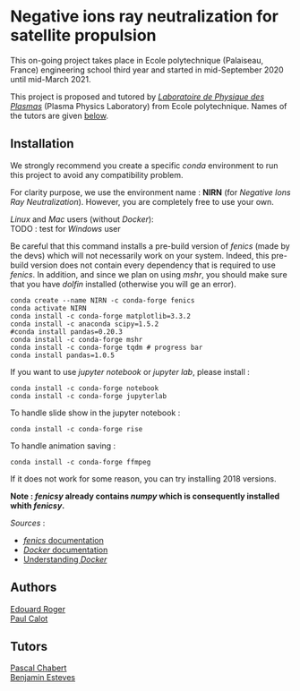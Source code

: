 # Negative ions ray neutralization for satellite propulsion

This on-going project takes place in Ecole polytechnique (Palaiseau, France) engineering school third year and started in mid-September 2020 until mid-March 2021.

This project is proposed and tutored by [*Laboratoire de Physique des Plasmas*](https://www.lpp.polytechnique.fr/?lang=fr) (Plasma Physics Laboratory) from Ecole polytechnique. Names of the tutors are given [below](#tutors).

## Installation

We strongly recommend you create a specific *conda* environment to run this project to avoid any compatibility problem.

For clarity purpose, we use the environment name : **NIRN** (for *Negative Ions Ray Neutralization*). However, you are completely free to use your own.


*Linux* and *Mac* users (without *Docker*):
<br>
TODO : test for *Windows* user

Be careful that this command installs a pre-build version of *fenics* (made by the devs) which will not necessarily work on your system. Indeed, this pre-build version does not contain every dependency that is required to use *fenics*. In addition, and since we plan on using *mshr*, you should make sure that you have *dolfin* installed (otherwise you will ge an error).
```shell
conda create --name NIRN -c conda-forge fenics
conda activate NIRN
conda install -c conda-forge matplotlib=3.3.2
conda install -c anaconda scipy=1.5.2 
#conda install pandas=0.20.3
conda install -c conda-forge mshr
conda install -c conda-forge tqdm # progress bar
conda install pandas=1.0.5 
```

If you want to use *jupyter notebook* or *jupyter lab*, please install : 
```shell
conda install -c conda-forge notebook
conda install -c conda-forge jupyterlab
```

To handle slide show in the jupyter notebook :
```shell
conda install -c conda-forge rise
```

To handle animation saving :
```shell
conda install -c conda-forge ffmpeg
```

If it does not work for some reason, you can try installing 2018 versions. 


**Note : *fenicsy* already contains *numpy* which is consequently installed whith *fenicsy*.**

*Sources* : 
* [*fenics* documentation](https://fenicsproject.org/documentation/)
* [*Docker* documentation](https://www.docker.com/)
* [Understanding *Docker*](http://www.science.smith.edu/dftwiki/index.php/Tutorial:_Docker_Anaconda_Python_--_1)

## Authors 

[Edouard Roger](https://www.linkedin.com/in/edouard-roger-a03536194/)
<br>
[Paul Calot](https://www.linkedin.com/in/paul-calot-43549814b/)

## Tutors <a name="tutors"></a>

[Pascal Chabert](https://www.lpp.polytechnique.fr/-Pascal-Chabert-128-?lang=fr)
<br>
[Benjamin Esteves](https://www.linkedin.com/in/benjamin-esteves-9a1234157/?originalSubdomain=fr)

